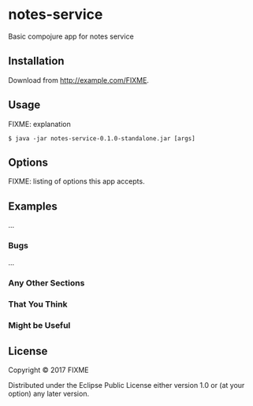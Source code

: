 # notes-service

Basic compojure app for notes service

## Installation

Download from http://example.com/FIXME.

## Usage

FIXME: explanation

    $ java -jar notes-service-0.1.0-standalone.jar [args]

## Options

FIXME: listing of options this app accepts.

## Examples

...

### Bugs

...

### Any Other Sections
### That You Think
### Might be Useful

## License

Copyright © 2017 FIXME

Distributed under the Eclipse Public License either version 1.0 or (at
your option) any later version.
